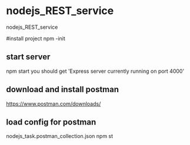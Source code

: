 # nodejs_REST_service
nodejs_REST_service

#install project
npm -init

## start server
npm start
 you should get 'Express server currently running on port 4000'

## download and install postman
https://www.postman.com/downloads/

## load config for postman 
nodejs_task.postman_collection.json
npm st
